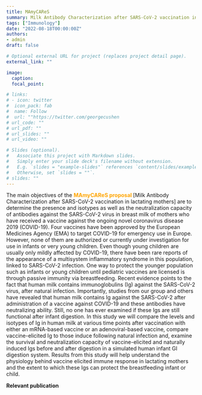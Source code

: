 ```yaml
---
title: MAmyCAReS
summary: Milk Antibody Characterization after SARS-CoV-2 vaccination in lactating mothers`.
tags: ["Immunology"]
date: "2022-08-18T00:00:00Z"
authors:
- admin
draft: false

# Optional external URL for project (replaces project detail page).
external_link: ""

image:
  caption: 
  focal_point: 

# links:
# - icon: twitter
#  icon_pack: fab
#  name: Follow
#  url: ""https://twitter.com/georgecushen
# url_code: ""
# url_pdf: ""
# url_slides: ""
# url_video: ""

# Slides (optional).
#   Associate this project with Markdown slides.
#   Simply enter your slide deck's filename without extension.
#   E.g. `slides = "example-slides"` references `content/slides/example-slides.md`.
#   Otherwise, set `slides = ""`.
# slides: ""
---
```


The main objectives of the **<span style="color:orange;">MAmyCAReS proposal </span>** [Milk Antibody Characterization after SARS-CoV-2 vaccination in lactating mothers] are to determine the presence and isotypes as well as the neutralization capacity of antibodies against the SARS-CoV-2 virus in breast milk of mothers who have received a vaccine against the ongoing novel coronavirus disease 2019 (COVID-19). Four vaccines have been approved by the European Medicines Agency (EMA) to target COVID-19 for emergency use in Europe. However, none of them are authorized or currently under investigation for use in infants or very young children. Even though young children are usually only mildly affected by COVID-19, there have been rare reports of the appearance of a multisystem inflammatory syndrome in this population, linked to SARS-CoV-2 infection. One way to protect the younger population such as infants or young children until pediatric vaccines are licensed is through passive immunity via breastfeeding. Recent evidence points to the fact that human milk contains immunoglobulins (Ig) against the SARS-CoV-2 virus, after natural infection. Importantly, studies from our group and others have revealed that human milk contains Ig against the SARS-CoV-2 after administration of a vaccine against COVID-19 and these antibodies have neutralizing ability. Still, no one has ever examined if these Igs are still functional after infant digestion. In this study we will compare the levels and isotypes of Ig in human milk at various time points after vaccination with either an mRNA-based vaccine or an adenoviral-based vaccine, compare vaccine-elicited Ig to those induce following natural infection and, examine the survival and neutralization capacity of vaccine-elicited and naturally induced Igs before and after digestion in a simulated human infant GI digestion system. Results from this study will help understand the physiology behind vaccine elicited immune response in lactating mothers and the extent to which these Igs can protect the breastfeeding infant or child.

**Relevant publication**





